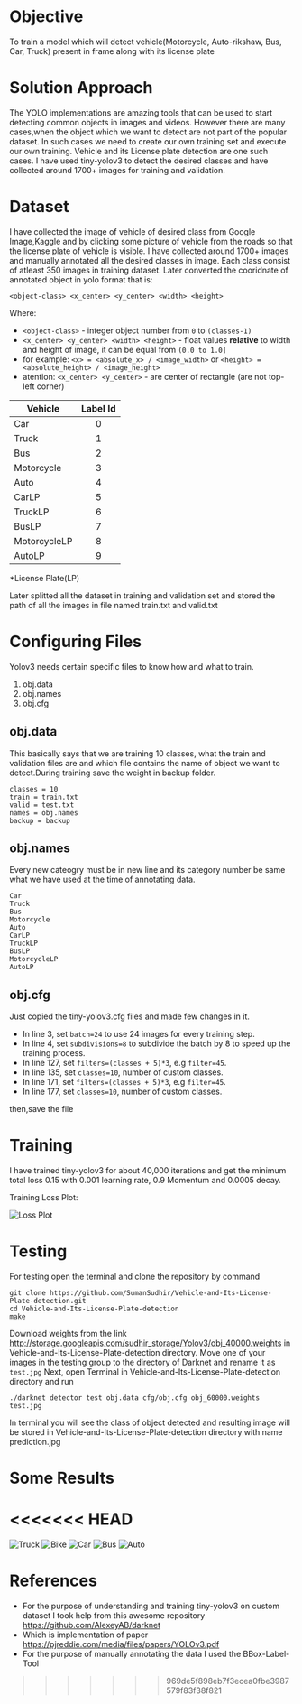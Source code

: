 # Objective
To train a model which will detect vehicle(Motorcycle, Auto-rikshaw, Bus, Car, Truck) present in frame along with its license plate

# Solution Approach
The YOLO implementations are amazing tools that can be used to start detecting common objects in images and videos. However there are many cases,when the object which we want to detect are not part of the popular dataset. In such cases we need to create our own training set and execute our own training. Vehicle and its License plate detection are one such cases. I have used tiny-yolov3 to detect the desired classes and have collected around 1700+ images for training and validation.

# Dataset
I have collected the image of vehicle of desired class from Google Image,Kaggle and by clicking some picture of vehicle from the roads so that the license plate of vehicle is visible. I have collected around 1700+ images and manually annotated all the
desired classes in image. Each class consist of atleast 350 images in training dataset.
Later converted the cooridnate of annotated object in yolo format that is:

`<object-class> <x_center> <y_center> <width> <height>`

  Where:
  * `<object-class>` - integer object number from `0` to `(classes-1)`
  * `<x_center> <y_center> <width> <height>` - float values **relative** to width and height of image, it can be equal from `(0.0 to 1.0]`
  * for example: `<x> = <absolute_x> / <image_width>` or `<height> = <absolute_height> / <image_height>`
  * atention: `<x_center> <y_center>` - are center of rectangle (are not top-left corner)


| Vehicle       | Label Id      |
| ------------- |:-------------:|
| Car           |       0       |
| Truck         |       1       |
| Bus           |       2       |
| Motorcycle    |       3       |
| Auto          |       4       |
| CarLP         |       5       |
| TruckLP       |       6       |
| BusLP         |       7       |
| MotorcycleLP  |       8       |
| AutoLP        |       9       |
*License Plate(LP)

Later splitted all the dataset in training and validation set and stored the path of all the images in file named train.txt and valid.txt

# Configuring Files
Yolov3 needs certain specific files to know how and what to train.
1. obj.data
2. obj.names
3. obj.cfg

## obj.data
This basically says that we are training 10 classes, what the train and validation files are and which file contains the name of object we want to detect.During training save the weight in backup folder.
```
classes = 10
train = train.txt
valid = test.txt
names = obj.names
backup = backup
```
## obj.names
Every new cateogry must be in new line and its category number be same what we have used at the time of annotating data.
```
Car
Truck
Bus
Motorcycle
Auto
CarLP
TruckLP
BusLP
MotorcycleLP
AutoLP
```
## obj.cfg
Just copied the tiny-yolov3.cfg files and made few changes in it.
* In line 3, set `batch=24` to use 24 images for every training step.
* In line 4, set `subdivisions=8` to subdivide the batch by 8 to speed up the training process.
* In line 127, set `filters=(classes + 5)*3`, e.g `filter=45`.
* In line 135, set `classes=10`, number of custom classes.
* In line 171, set `filters=(classes + 5)*3`, e.g `filter=45`.
* In line 177, set `classes=10`, number of custom classes.

then,save the file
# Training
I have trained tiny-yolov3 for about 40,000 iterations and get the minimum total loss 0.15 with 0.001 learning rate, 0.9 Momentum and 0.0005 decay.

Training Loss Plot:

![Loss Plot](https://github.com/SumanSudhir/Vehicle-and-Its-License-Plate-detection/blob/master/lossPlot.png)

# Testing
For testing open the terminal and clone the repository by command
```
git clone https://github.com/SumanSudhir/Vehicle-and-Its-License-Plate-detection.git
cd Vehicle-and-Its-License-Plate-detection
make
```  
Download weights from the link http://storage.googleapis.com/sudhir_storage/Yolov3/obj_40000.weights in Vehicle-and-Its-License-Plate-detection directory.
Move one of your images in the testing group to the directory of Darknet and rename it as `test.jpg`
Next, open Terminal in Vehicle-and-Its-License-Plate-detection directory and run
```.
./darknet detector test obj.data cfg/obj.cfg obj_60000.weights test.jpg
```
In terminal you will see the class of object detected and resulting image will be stored in Vehicle-and-Its-License-Plate-detection directory with name prediction.jpg

# Some Results
<<<<<<< HEAD
=======
![Truck](https://github.com/SumanSudhir/Vehicle-and-Its-License-Plate-detection/blob/master/results/truck.jpg)
![Bike](https://github.com/SumanSudhir/Vehicle-and-Its-License-Plate-detection/blob/master/results/bike.jpg)
![Car](https://github.com/SumanSudhir/Vehicle-and-Its-License-Plate-detection/blob/master/results/car.jpg)
![Bus](https://github.com/SumanSudhir/Vehicle-and-Its-License-Plate-detection/blob/master/results/bus.jpg)
![Auto](https://github.com/SumanSudhir/Vehicle-and-Its-License-Plate-detection/blob/master/results/auto.jpg)

# References
* For the purpose of understanding and training tiny-yolov3 on custom dataset I took help from this awesome repository            https://github.com/AlexeyAB/darknet 
* Which is implementation of paper https://pjreddie.com/media/files/papers/YOLOv3.pdf
* For the purpose of manually annotating the data I used the BBox-Label-Tool 

>>>>>>> 969de5f898eb7f3ecea0fbe3987579f83f38f821
